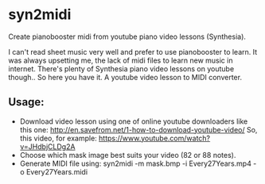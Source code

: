 # syn2midi
Create pianobooster midi from youtube piano video lessons (Synthesia).

I can't read sheet music very well and prefer to use pianobooster to learn.
It was always upsetting me, the lack of midi files to learn new music in internet.
There's plenty of Synthesia piano video lessons on youtube though..
So here you have it. A youtube video lesson to MIDI converter.

## Usage:
- Download video lesson using one of online youtube downloaders like this one:
http://en.savefrom.net/1-how-to-download-youtube-video/
So, this video, for example:
https://www.youtube.com/watch?v=JHdbjCLDg2A
- Choose which mask image best suits your video (82 or 88 notes).
- Generate MIDI file using:
syn2midi -m mask.bmp -i Every27Years.mp4 -o Every27Years.midi
